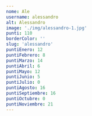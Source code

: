 ```yaml
---
nome: Ale
username: alessandro
alt: Alessandro
image: './img/alessandro-1.jpg'
punti: 110
borderColor: ''
slug: 'alessandro'
puntiEnero: 12
puntiFebrero: 8
puntiMarzo: 14
puntiAbril: 6
puntiMayo: 12
puntiJunio: 5
puntiJulio: 0
puntiAgosto: 16
puntiSeptiembre: 16
puntiOctubre: 0
puntiNoviembre: 21
---
```

